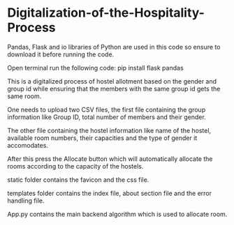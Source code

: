 # Digitalization-of-the-Hospitality-Process

Pandas, Flask and io libraries of Python are used in this code so ensure to download it before running the code.

Open terminal run the following code: pip install flask pandas


This is a digitalized process of hostel allotment based on the gender and group id while ensuring that the members with the same group id gets the same room.

One needs to upload two CSV files, the first file containing the group information like Group ID, total number of members and their gender.

The other file containing the hostel information like name of the hostel, available room numbers, their capacities and the type of gender it accomodates.

After this press the Allocate button which will automatically allocate the rooms according to the capacity of the hostels.


static folder contains the favicon and the css file.

templates folder contains the index file, about section file and the error handling file.

App.py contains the main backend algorithm which is used to allocate room.
